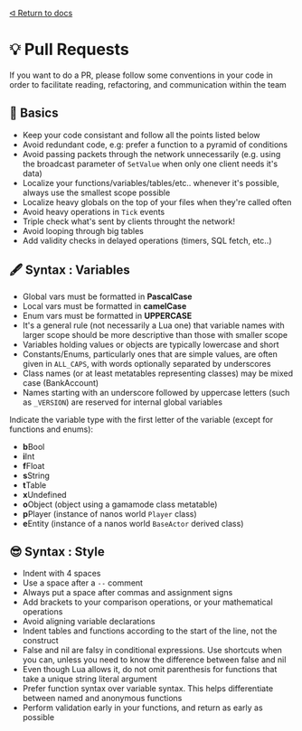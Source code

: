 [ᐊ Return to docs](https://github.com/Timmy-the-nobody/WebUI3d2d/blob/main/.api/docs.md)

# 💡 Pull Requests
If you want to do a PR, please follow some conventions in your code in order to facilitate reading, refactoring, and communication within the team

## 📙 Basics

* Keep your code consistant and follow all the points listed below
* Avoid redundant code, e.g: prefer a function to a pyramid of conditions
* Avoid passing packets through the network unnecessarily (e.g. using the broadcast parameter of `SetValue` when only one client needs it's data)
* Localize your functions/variables/tables/etc.. whenever it's possible, always use the smallest scope possible
* Localize heavy globals on the top of your files when they're called often
* Avoid heavy operations in `Tick` events
* Triple check what's sent by clients throught the network!
* Avoid looping through big tables
* Add validity checks in delayed operations (timers, SQL fetch, etc..)

## 🖋️ Syntax : Variables

* Global vars must be formatted in **PascalCase**
* Local vars must be formatted in **camelCase**
* Enum vars must be formatted in **UPPERCASE**
* It's a general rule (not necessarily a Lua one) that variable names with larger scope should be more descriptive than those with smaller scope
* Variables holding values or objects are typically lowercase and short
* Constants/Enums, particularly ones that are simple values, are often given in `ALL_CAPS`, with words optionally separated by underscores 
* Class names (or at least metatables representing classes) may be mixed case (BankAccount)
* Names starting with an underscore followed by uppercase letters (such as `_VERSION`) are reserved for internal global variables

Indicate the variable type with the first letter of the variable (except for functions and enums):

* **b**Bool
* **i**Int
* **f**Float
* **s**String
* **t**Table
* **x**Undefined
* **o**Object (object using a gamamode class metatable)
* **p**Player (instance of nanos world `Player` class)
* **e**Entity (instance of a nanos world `BaseActor` derived class)

## 😎 Syntax : Style
* Indent with 4 spaces
* Use a space after a `--` comment
* Always put a space after commas and assignment signs
* Add brackets to your comparison operations, or your mathematical operations
* Avoid aligning variable declarations
* Indent tables and functions according to the start of the line, not the construct
* False and nil are falsy in conditional expressions. Use shortcuts when you can, unless you need to know the difference between false and nil
* Even though Lua allows it, do not omit parenthesis for functions that take a unique string literal argument
* Prefer function syntax over variable syntax. This helps differentiate between named and anonymous functions
* Perform validation early in your functions, and return as early as possible
